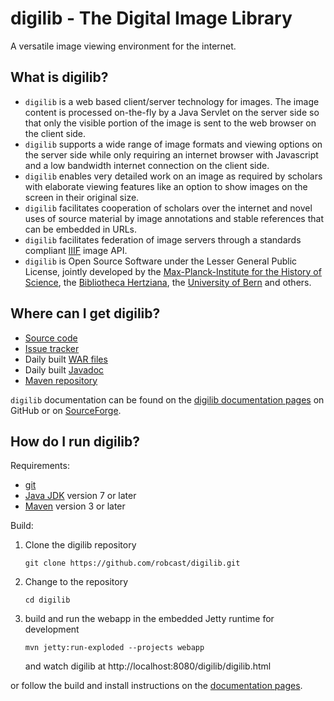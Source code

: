 digilib - The Digital Image Library
===================================

A versatile image viewing environment for the internet.

## What is digilib?

* `digilib` is a web based client/server technology for images. The image
  content is processed on-the-fly by a Java Servlet on the server side so that
  only the visible portion of the image is sent to the web browser on the client
  side.
* `digilib` supports a wide range of image formats and viewing options on
  the server side while only requiring an internet browser with Javascript and a
  low bandwidth internet connection on the client side.
* `digilib` enables very detailed work on an image as required by
  scholars with elaborate viewing features like an option to show images on the
  screen in their original size.
* `digilib` facilitates cooperation of scholars over the internet and
  novel uses of source material by image annotations and stable references that
  can be embedded in URLs.
* `digilib` facilitates federation of image servers through a standards compliant
  [IIIF](http://iiif.io) image API.
* `digilib` is Open Source Software under the Lesser General Public License,
  jointly developed by the
  [Max-Planck-Institute for the History of Science](http://www.mpiwg-berlin.mpg.de),
  the [Bibliotheca Hertziana](http://www.biblhertz.it), 
  the [University of Bern](http://philoscience.unibe.ch) and others.

## Where can I get digilib?

* [Source code](https://github.com/robcast/digilib)
* [Issue tracker](https://github.com/robcast/digilib/issues)
* Daily built [WAR files](https://it-dev.mpiwg-berlin.mpg.de/downloads/digilib/daily-build/)
* Daily built [Javadoc](https://it-dev.mpiwg-berlin.mpg.de/downloads/digilib/daily-build/javadoc/)
* [Maven repository](http://it-dev.mpiwg-berlin.mpg.de/maven-repo/)

`digilib` documentation can be found on the 
[digilib documentation pages](https://robcast.github.io/digilib/) on GitHub
or on [SourceForge](https://sourceforge.net/projects/digilib/).

## How do I run digilib?

Requirements:
* [git](https://git-scm.com/)
* [Java JDK](http://www.oracle.com/technetwork/java/javase/downloads/index.html) version 7 or later
* [Maven](https://maven.apache.org/) version 3 or later

Build:
1. Clone the digilib repository

   `git clone https://github.com/robcast/digilib.git`

2. Change to the repository

   `cd digilib`
   
3. build and run the webapp in the embedded Jetty runtime for development
 
   `mvn jetty:run-exploded --projects webapp`
   
   and watch digilib at http://localhost:8080/digilib/digilib.html

or follow the build and install instructions on the [documentation pages](https://robcast.github.io/digilib/).
